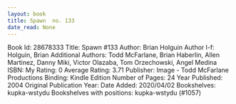 ```yaml
---
layout: book
title: Spawn  no. 133
date_read: None
---
```


Book Id: 28678333
Title: Spawn #133
Author: Brian Holguin
Author l-f: Holguin, Brian
Additional Authors: Todd McFarlane, Brian Haberlin, Allen Martinez, Danny Miki, Victor Olazaba, Tom Orzechowski, Angel  Medina
ISBN: 
My Rating: 0
Average Rating: 3.71
Publisher: Image - Todd McFarlane Productions
Binding: Kindle Edition
Number of Pages: 24
Year Published: 2004
Original Publication Year: 
Date Added: 2020/04/02
Bookshelves: kupka-wstydu
Bookshelves with positions: kupka-wstydu (#1057)

